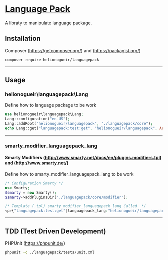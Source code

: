 # [Language Pack](https://github.com/helionogueir/languagepack)

A libraty to manipulate language package.

## Installation

Composer (https://getcomposer.org/) and (https://packagist.org/)
```sh
composer require helionogueir/languagepack
```
------
## Usage

### helionogueir\languagepack\Lang

Define how to language package to be work
```php
use helionogueir\languagepack\Lang;
Lang::configuration("en-US");
Lang::addRoot("helionogueir/languagepack", "./languagepack/core");
echo Lang::get("languagepack:test:get", "helionogueir/languagepack", Array("method" => "Usage"));
```
------
### smarty_modifier_languagepack_lang
#### Smarty Modifiers (http://www.smarty.net/docs/en/plugins.modifiers.tpl) and (http://www.smarty.net/)

Define how to smarty_modifier_languagepack_lang to be work
```php
/* Configuration Smarty */
use Smarty;
$smarty = new Smarty();
$smarty->addPluginsDir("./languagepack/core/modifier");
```
```php
/* Template (.tpl) smarty_modifier_languagepack_lang Called  */
<p>{"languagepack:test:get"|languagepack_lang:"helionogueir/languagepack":["method" => "Usage"]}</p>
```
------
## TDD (Test Driven Development)

PHPUnit (https://phpunit.de/)
```sh
phpunit -c ./languagepack/tests/unit.xml
```
